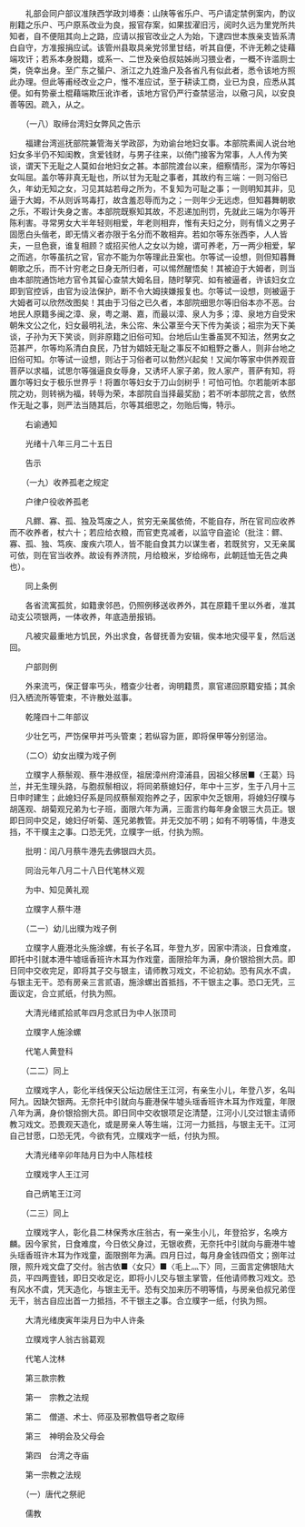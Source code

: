 <!-- { "loadSidebar": true } -->
　　礼部会同户部议准陕西学政刘壿奏：山陕等省乐户、丐户请定禁例案内，酌议削籍之乐户、丐户原系改业为良，报官存案，如果拔濯旧污，阅时久远为里党所共知者，自不便阻其向上之路，应请以报官改业之人为始，下逮四世本族亲支皆系清白自守，方准报捐应试。该管州县取具亲党邻里甘结，听其自便，不许无赖之徒藉端攻讦；若系本身脱籍，或系一、二世及亲伯叔姑姊尚习猥业者，一概不许滥厕士类，侥幸出身。至广东之蜑户、浙江之九姓渔户及各省凡有似此者，悉令该地方照此办理。但此等甫经改业之户，惟不准应试，至于耕读工商，业已为良，应悉从其便。如有势豪土棍藉端欺压讹诈者，该地方官仍严行查禁惩治，以儆刁风，以安良善等因。疏入，从之。

　　（一八）取缔台湾妇女弊风之告示

　　福建台湾巡抚部院兼管海关学政邵，为劝谕台地妇女事。本部院素闻人说台地妇女多半仍不知闺教，贪爱钱财，与男子往来，以倚门接客为常事，人人传为笑谈，谓天下无耻之人莫如台地妇女之甚。本部院渡台以来，细察情形，深为尔等妇女叫屈。盖尔等非真无耻也，所以甘为无耻之事者，其故约有三端：一则习俗已久，年幼无知之女，习见其姑若母之所为，不复知为可耻之事；一则明知其非，见逼于大姆，不从则诉骂毒打，故含羞忍辱而为之；一则年少无远虑，但知暮舞朝歌之乐，不暇计失身之害。本部院既察知其故，不忍递加刑罚，先就此三端为尔等开陈利害。寻常男女大半年轻则相爱，年老则相弃，惟有夫妇之分，则有情义之男子固愿白头偕老，即无情义者亦限于名分而不敢相弃。若如尔等东张西李，人人皆夫，一旦色衰，谁复相顾？或招买他人之女以为媳，谓可养老，万一两少相爱，挈之而逃，尔等虽抗之官，官亦不能为尔等理此丑案也。尔等试一设想，则但知暮舞朝歌之乐，而不计穷老之日身无所归者，可以惕然醒悟矣！其被迫于大姆者，则当由本部院通饬地方官令其留心查禁大姆名目，随时拏究、如有被逼者，许该妇女立即到官控诉，由官为设法保护，断不令大姆挟嫌报复也。尔等试一设想，则被逼于大姆者可以欣然改图矣！其由于习俗之已久者，本部院细思尔等旧俗本亦不恶。台地民人原籍多闽之漳、泉，粤之潮、嘉，而最以漳、泉人为多；漳、泉地方自受宋朝朱文公之化，妇女最明礼法，朱公帘、朱公罩至今天下传为美谈；祖宗为天下美谈，子孙为天下笑谈，则非原籍之旧俗可知。台地后山生番虽冥不知法，然男女之范甚严，尔等均系清白良民，乃甘为娼妓无耻之事反不如粗野之番人，则非台地之旧俗可知。尔等试一设想，则沾于习俗者可以勃然兴起矣！又闻尔等家中供养观音菩萨以求福，试思尔等强逼良女辱身，又诱坏人家子弟，败人家产，菩萨有知，将置尔等妇女于极乐世界乎！将置尔等妇女于刀山剑树乎！可怕可怕。尔若能听本部院之劝，则转祸为福，转辱为荣，本部院自当择最奖励；若不听本部院之言，依然作无耻之事，则严法当随其后，尔等其细思之，勿贻后悔，特示。

　　右谕通知

　　光绪十八年三月二十五日

　　告示

　　（一九）收养孤老之规定

　　户律户役收养孤老

　　凡鳏、寡、孤、独及笃废之人，贫穷无亲属依倚，不能自存，所在官司应收养而不收养者，杖六十；若应给衣粮，而官吏克减者，以监守自盗论（批注：鳏、寡、孤、独、笃疾、废疾六项人，皆不能自食其力以谋生者，若既贫穷，又无亲属可依，则在官当收养。故设有养济院，月给粮米，岁给绵布，此朝廷恤无告之典也）。

　　同上条例

　　各省流寓孤贫，如籍隶邻邑，仍照例移送收养外，其在原籍千里以外者，准其动支公项银两，一体收养，年底造册报销。

　　凡被灾最重地方饥民，外出求食，各督抚善为安辑，俟本地灾侵平复，然后送回。

　　户部则例

　　外来流丐，保正督率丐头，稽查少壮者，询明籍贯，禀官递回原籍安插；其余归入栖流所等管束，不许散处滋事。

　　乾隆四十二年部议

　　少壮乞丐，严饬保甲并丐头管束；若纵容为匪，即将保甲等分别惩治。

　　（二○）幼女出贌为戏子例

　　立贌字人蔡鬃观、蔡牛港叔侄，祖居漳州府漳浦县，因祖父移居■〈王葛〉玛兰，并无生理头路，与胞叔鬃相议，将同弟蔡媳妇仔，年中十三岁，生于八月十三日申时建生；此媳妇仔系是同叔蔡鬃观抱养之子，因家中欠乏银用，将媳妇仔贌与胡莲观、胡菊观兄弟为七子班，面限六年为满，三面言约每年身金银三大员正。银即日同中交足，媳妇仔听菊、莲兄弟教管。并无交加不明；如有不明等情，牛港支挡，不干贌主之事。口恐无凭，立贌字一纸，付执为照。

　　批明：闰八月蔡牛港先去佛银四大员。

　　同治元年八月二十八日代笔林义观

　　为中、知见黄礼观

　　立贌字人蔡牛港

　　（二一）幼儿出贌为戏子例

　　立贌字人鹿港北头施涂螺，有长子名耳，年登九岁，因家中清淡，日食难度，即托中引就本港牛墟瑶香班许木耳为作戏童，面限拾年为满，身价银拾捌大员。即日同中交收完足，即将其子交与银主，请师教习戏文，不论初幼。恐有风水不虞，与银主无干。恐有房亲三言贰语，施涂螺出首抵挡，不干银主之事。恐口无凭，三面议定，合立贰纸，付执为照。

　　大清光绪贰拾贰年四月念贰日为中人张顶司

　　立贌字人施涂螺

　　代笔人黄登科

　　（二二）同上

　　立贌戏字人，彰化半线保天公坛边居住王江河，有亲生小儿，年登八岁，名叫阿九。因缺欠银两。无奈托中引就向与鹿港保牛墟头瑶香班许木耳为作戏童，年限八年为满，身价银拾捌大员。即日同中交收银项足讫清楚，江河小儿交过银主请师教习戏文。恐畏观天造化，或是房亲人等生端，江河一力抵挡，与银主无干。江河自己甘愿，口恐无凭，今欲有凭，立贌戏字一纸，付执为照。

　　大清光绪辛卯年陆月日为中人陈桂枝

　　立贌戏字人王江河

　　自己炳笔王江河

　　（二三）同上

　　立贌戏字人，彰化县二林保秀水庄翁古，有一亲生小儿，年登拾岁，名唤方麟。因今家贫，日食难度，今日依父身过，无银收费，无奈托中引就向与鹿港牛墟头瑶香班许木耳为作戏童，面限捌年为满。四月日过，每月身金钱四佰文；捌年过限，照升戏文盘了交付。翁古依■〈女只〉■〈毛上灬下〉同，三面言定佛银陆大员，平四两壹钱，即日交收足讫，即将小儿交与银主掌管，任他请师教习戏文。恐有风水不虞，凭天造化，与银主无干。恐有交加来历不明等情，与房亲伯叔兄弟侄无干，翁古自应出首一力抵挡，不干银主之事。合立贌字一纸，付执为照。

　　大清光绪庚寅年柒月日为中人许条

　　立贌戏字人翁古翁葛观

　　代笔人沈林

　　第三款宗教

　　第一　宗教之法规

　　第二　僧道、术士、师巫及邪教倡导者之取缔

　　第三　神明会及父母会

　　第四　台湾之寺庙

　　第一宗教之法规

　　（一）唐代之祭祀

　　儒教

